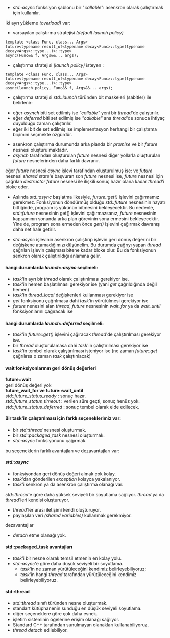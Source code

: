+ _std::async_ fonksiyon şablonu bir "_callable_"ı asenkron olarak çalıştırmak için kullanılır.

İki ayrı yükleme _(overload)_ var:

+ varsayılan çalıştırma stratejisi _(default launch policy)_

```
template <class Func, class... Args>
future<typename result_of<typename decay<Func>::type(typename decay<Args>::type...)>::type>
async(Func&& f, Args&&... args);
```

+ çalıştırma stratejisi _(launch policy)_ isteyen :

```
template <class Func, class... Args>
future<typename result_of<typename decay<Func>::type(typename decay<Args>::type...)>::type>
async(launch policy, Func&& f, Args&&... args);
```

+ çalıştırma stratejisi _std::launch_ türünden bit maskeleri (sabitler) ile belirlenir:
- eğer _asynch_ biti set edilmiş ise _"callable"_ yeni bir _thread_'de çalıştırılır.
- eğer _deferred_ biti set edilmiş ise _"callable"_ ana _thread_'de sonuca ihtiyaç duyulduğu zaman çalıştırılır.
- eğer iki bit de set edilmiş ise implementasyon herhangi bir çalıştırma biçimini seçmekte özgürdür.

+ asenkron çalıştırma durumunda arka planda bir _promise_ ve bir _future_ nesnesi oluşturulmaktadır.
+ _asynch_ tarafından oluşturulan _future_ nesnesi diğer yollarla oluşturulan _future_ nesnelerinden daha farklı davranır.

eğer _future_ nesnesi _async_ işlevi tarafından oluşturulmuş ise: ve _future_ nesnesi _shared state_'e başvuran son _future_ nesnesi ise, _future_ nesnesi için çağrılan _destructor_ _future_ nesnesi ile ilişkili sonuç hazır olana kadar _thread_'i bloke eder.

+ Aslında _std::async_ başlatma ilkesiyle, _future::get()_ işlevini çağırmamız gerekmez. Fonksiyonun döndürmüş olduğu _std::future_ nesnesinin hayatı bittiğinde, program iş yükünün bitmesini bekleyecektir. Bu nedenle, _std::future_ nesnesinin get() işlevini çağırmazsanız, _future_ nesnesinin kapsamının sonunda arka plan görevinin sona ermesini bekleyecektir. Yine de, program sona ermeden önce _get()_ işlevini çağırmak davranışı daha net hale getirir.

+ _std::async_ işlevinin asenkron çalıştırıp işlevin geri dönüş değerini bir değişkene atamadığımızı düşünelim. Bu durumda çağrıyı yapan _thread_ çağrılan işlevin çalışması bitene kadar bloke olur. Bu da fonksiyonun senkron olarak çalıştırıldığı anlamına gelir.

#### hangi durumlarda _launch::async_ seçilmeli:
+ _task_'in ayrı bir _thread_ olarak çalıştırılması gerekiyor ise.
+ _task_'in hemen başlatılması gerekiyor ise (yani _get_ çağrıldığında değil hemen)
+ _task_'in _thread_local_ değişkenleri kullanması gerekiyor ise
+ _get_ fonksiyonu çağrılmasa dahi _task_'in yürütülmesi gerekiyor ise
+ _future_ nenesini alan _thread_,  _future_ nesnesinin _wait_for_ ya da _wait_until_ fonksiyonlarını çağıracak ise

#### hangi durumlarda _launch::deferred_ seçilmeli:
+ _task_'in _future::get()_ işlevini çağıracak _thread_'de çalıştırılması gerekiyor ise.
+ bir _thread_ oluşturulamasa dahi _task_'in çalıştırılması gerekiyor ise
+ _task_'in tembel olarak çalıştırılması isteniyor ise (ne zaman _future::get_ çağrılırsa o zaman _task_ çalıştırılacak)

#### wait fonksiyonlarının geri dönüş değerleri
**future::wait<br>**
geri dönüş değeri yok<br>
**future_wait_for ve future::wait_until <br>**
_std::future_status_ready_ : sonuç hazır.<br>
_std::future_status_timeout_ : verilen süre geçti, sonuç henüz yok.<br>
_std::future_status_deferred_ : sonuç tembel olarak elde edilecek.<br>

#### Bir task'in çalıştırılması için farklı seçeneklerimiz var:

+ bir _std::thread_ nesnesi oluşturmak.
+ bir _std::packaged_task_ nesnesi oluşturmak.
+ _std::async_ fonksiyonunu çağırmak.

bu seçeneklerin farklı avantajları ve dezavantajları var:

#### _std::async_
- fonksiyondan geri dönüş değeri almak çok kolay.
- _task_'dan gönderilen _exception_ kolayca yakalanıyor.
- _task_'i senkron ya da asenkron çalıştırma olanağı var.

_std::thread_'e göre daha yüksek seviyeli bir soyutlama sağlıyor.
_thread_ ya da _thread_'leri kendisi oluşturuyor.
- _thread_'ler arası iletişimi kendi oluşturuyor.
- paylaşılan veri _(shared variables)_ kullanmak gerekmiyor.

dezavantajlar<br>
- _detach_ etme olanağı yok.


#### std::packaged_task avantajları
+ _task_'i bir nesne olarak temsil etmenin en kolay yolu.
+ _std::async_'e göre daha düşük seviyeli bir soyutlama.
	- _task_'in ne zaman yürütüleceğini kendimiz belirleyebiliyoruz;
	- _task_'in hangi _thread_ tarafından yürütüleceğini kendimiz belirleyebiliyoruz.

#### std::thread
+ _std::thread_ sınıfı türünden nesne oluşturmak.
+ standart kütüphanenin sunduğu en düşük seviyeli soyutlama.
+ diğer seçeneklere göre çok daha esnek.
+ işletim sisteminin öğelerine erişim olanağı sağlıyor.
+ Standard C++ tarafından sunulmayan olanakları kullanabiliyoruz.
+ _thread detach_ edilebiliyor.


